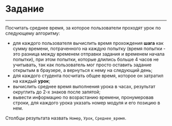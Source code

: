 # Задание
---
Посчитать среднее время, за которое пользователи проходят урок по следующему алгоритму:
* для каждого пользователя вычислить время прохождения **шага** как сумму времени, потраченного на каждую попытку (время попытки - это разница между временем отправки задания и временем начала попытки), при этом попытки, которые длились больше 4 часов не учитывать, так как пользователь мог просто оставить задание открытым в браузере, а вернуться к нему на следующий день;
* для каждого студента посчитать общее время, которое он затратил на каждый **урок**;
* вычислить среднее время выполнения урока в часах, результат округлить до 2-х знаков после запятой;
* вывести информацию по возрастанию времени, пронумеровав строки, для каждого урока указать номер модуля и его позицию в нем.

Столбцы результата назвать `Номер`, `Урок`, `Среднее_время`.
